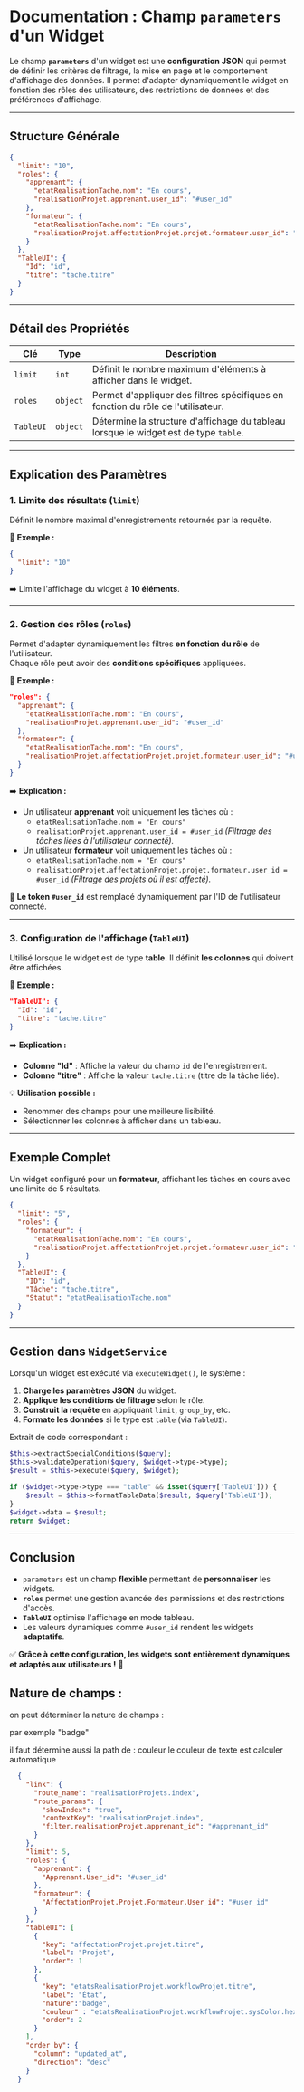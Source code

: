 # **Documentation : Champ `parameters` d'un Widget**

Le champ **`parameters`** d'un widget est une **configuration JSON** qui permet de définir les critères de filtrage, la mise en page et le comportement d'affichage des données. Il permet d'adapter dynamiquement le widget en fonction des rôles des utilisateurs, des restrictions de données et des préférences d'affichage.

---

## **Structure Générale**
```json
{
  "limit": "10",
  "roles": {
    "apprenant": {
      "etatRealisationTache.nom": "En cours",
      "realisationProjet.apprenant.user_id": "#user_id"
    },
    "formateur": {
      "etatRealisationTache.nom": "En cours",
      "realisationProjet.affectationProjet.projet.formateur.user_id": "#user_id"
    }
  },
  "TableUI": {
    "Id": "id",
    "titre": "tache.titre"
  }
}
```

---

## **Détail des Propriétés**
| Clé | Type | Description |
|------|------|------------|
| `limit` | `int` | Définit le nombre maximum d'éléments à afficher dans le widget. |
| `roles` | `object` | Permet d'appliquer des filtres spécifiques en fonction du rôle de l'utilisateur. |
| `TableUI` | `object` | Détermine la structure d'affichage du tableau lorsque le widget est de type `table`. |

---

## **Explication des Paramètres**

### **1. Limite des résultats (`limit`)**
Définit le nombre maximal d'enregistrements retournés par la requête.

📌 **Exemple :**
```json
{
  "limit": "10"
}
```
➡️ Limite l'affichage du widget à **10 éléments**.

---

### **2. Gestion des rôles (`roles`)**
Permet d'adapter dynamiquement les filtres **en fonction du rôle** de l'utilisateur.  
Chaque rôle peut avoir des **conditions spécifiques** appliquées.

📌 **Exemple :**
```json
"roles": {
  "apprenant": {
    "etatRealisationTache.nom": "En cours",
    "realisationProjet.apprenant.user_id": "#user_id"
  },
  "formateur": {
    "etatRealisationTache.nom": "En cours",
    "realisationProjet.affectationProjet.projet.formateur.user_id": "#user_id"
  }
}
```
➡️ **Explication :**
- Un utilisateur **apprenant** voit uniquement les tâches où :
  - `etatRealisationTache.nom = "En cours"`
  - `realisationProjet.apprenant.user_id = #user_id` *(Filtrage des tâches liées à l'utilisateur connecté).*
- Un utilisateur **formateur** voit uniquement les tâches où :
  - `etatRealisationTache.nom = "En cours"`
  - `realisationProjet.affectationProjet.projet.formateur.user_id = #user_id` *(Filtrage des projets où il est affecté).*

🔹 **Le token `#user_id`** est remplacé dynamiquement par l'ID de l'utilisateur connecté.

---

### **3. Configuration de l'affichage (`TableUI`)**
Utilisé lorsque le widget est de type **table**. Il définit **les colonnes** qui doivent être affichées.

📌 **Exemple :**
```json
"TableUI": {
  "Id": "id",
  "titre": "tache.titre"
}
```
➡️ **Explication :**
- **Colonne "Id"** : Affiche la valeur du champ `id` de l'enregistrement.
- **Colonne "titre"** : Affiche la valeur `tache.titre` (titre de la tâche liée).

💡 **Utilisation possible :**
- Renommer des champs pour une meilleure lisibilité.
- Sélectionner les colonnes à afficher dans un tableau.

---

## **Exemple Complet**
Un widget configuré pour un **formateur**, affichant les tâches en cours avec une limite de 5 résultats.

```json
{
  "limit": "5",
  "roles": {
    "formateur": {
      "etatRealisationTache.nom": "En cours",
      "realisationProjet.affectationProjet.projet.formateur.user_id": "#user_id"
    }
  },
  "TableUI": {
    "ID": "id",
    "Tâche": "tache.titre",
    "Statut": "etatRealisationTache.nom"
  }
}
```

---

## **Gestion dans `WidgetService`**
Lorsqu'un widget est exécuté via `executeWidget()`, le système :
1. **Charge les paramètres JSON** du widget.
2. **Applique les conditions de filtrage** selon le rôle.
3. **Construit la requête** en appliquant `limit`, `group_by`, etc.
4. **Formate les données** si le type est `table` (via `TableUI`).

Extrait de code correspondant :
```php
$this->extractSpecialConditions($query);
$this->validateOperation($query, $widget->type->type);
$result = $this->execute($query, $widget);

if ($widget->type->type === "table" && isset($query['TableUI'])) {
    $result = $this->formatTableData($result, $query['TableUI']);
}
$widget->data = $result;
return $widget;
```

---

## **Conclusion**
- `parameters` est un champ **flexible** permettant de **personnaliser** les widgets.
- **`roles`** permet une gestion avancée des permissions et des restrictions d'accès.
- **`TableUI`** optimise l'affichage en mode tableau.
- Les valeurs dynamiques comme `#user_id` rendent les widgets **adaptatifs**.

✅ **Grâce à cette configuration, les widgets sont entièrement dynamiques et adaptés aux utilisateurs !** 🚀


## Nature de champs : 

on peut déterminer la nature de champs : 

par exemple "badge" 

il faut détermine aussi la path de : couleur
le couleur de texte est calculer automatique
````json
  {
    "link": {
      "route_name": "realisationProjets.index",
      "route_params": {
        "showIndex": "true",
        "contextKey": "realisationProjet.index",
        "filter.realisationProjet.apprenant_id": "#apprenant_id"
      }
    },
    "limit": 5,
    "roles": {
      "apprenant": {
        "Apprenant.User_id": "#user_id"
      },
      "formateur": {
        "AffectationProjet.Projet.Formateur.User_id": "#user_id"
      }
    },
    "tableUI": [
      {
        "key": "affectationProjet.projet.titre",
        "label": "Projet",
        "order": 1
      }, 
      {
        "key": "etatsRealisationProjet.workflowProjet.titre",
        "label": "État",
        "nature":"badge",
        "couleur" : "etatsRealisationProjet.workflowProjet.sysColor.hex",
        "order": 2
      }
    ],
    "order_by": {
      "column": "updated_at",
      "direction": "desc"
    }
  }
````